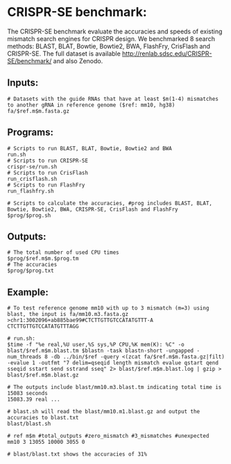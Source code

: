 # CRISPR-SE benchmark:

The CRISPR-SE benchmark evaluate the accuracies and speeds of existing mismatch search engines for CRISPR design. We benchmarked 8 search methods: BLAST, BLAT, Bowtie, Bowtie2, BWA, FlashFry, CrisFlash and CRISPR-SE. The full dataset is available http://renlab.sdsc.edu/CRISPR-SE/benchmark/ and also Zenodo.

## Inputs:
```
# Datasets with the guide RNAs that have at least $m(1-4) mismatches to another gRNA in reference genome ($ref: mm10, hg38)
fa/$ref.m$m.fasta.gz
```

## Programs:
```
# Scripts to run BLAST, BLAT, Bowtie, Bowtie2 and BWA 
run.sh
# Scripts to run CRISPR-SE
crispr-se/run.sh
# Scripts to run CrisFlash
run_crisflash.sh
# Scripts to run FlashFry
run_flashfry.sh

# Scripts to calculate the accuracies, #prog includes BLAST, BLAT, Bowtie, Bowtie2, BWA, CRISPR-SE, CrisFlash and FlashFry
$prog/$prog.sh
```
## Outputs:
```
# The total number of used CPU times
$prog/$ref.m$m.$prog.tm
# The accuracies
$prog/$prog.txt
```
## Example:
```
# To test reference genome mm10 with up to 3 mismatch (m=3) using blast, the input is fa/mm10.m3.fasta.gz
>chr1:3002096+ab885bae99#CTCTTGTTGTCCATATGTTT-A
CTCTTGTTGTCCATATGTTTAGG

# run.sh:
$time -f "%e real,%U user,%S sys,%P CPU,%K mem(K): %C" -o blast/$ref.m$m.blast.tm $blastn -task blastn-short -ungapped -num_threads 8 -db ../bin/$ref -query <(zcat fa/$ref.m$m.fasta.gz|filt) -evalue 1 -outfmt "7 delim=qseqid length mismatch evalue qstart qend sseqid sstart send sstrand sseq" 2> blast/$ref.m$m.blast.log | gzip > blast/$ref.m$m.blast.gz

# The outputs include blast/mm10.m3.blast.tm indicating total time is 15083 seconds
15083.39 real ...

# blast.sh will read the blast/mm10.m1.blast.gz and output the accuracies to blast.txt
blast/blast.sh

# ref m$m #total_outputs #zero_mismatch #3_mismatches #unexpected
mm10 3 13055 10000 3055 0

# blast/blast.txt shows the accuracies of 31%


```
